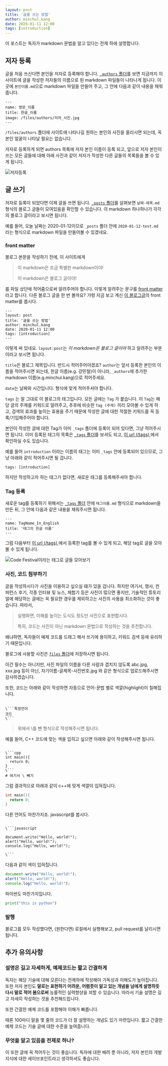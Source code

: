 ```yaml
---
layout: post
title: '글을 쓰는 방법'
author: minchul.kang
date: 2020-01-11 12:00
tags: [introduction]
---
```


이 포스트는 독자가 markdown 문법을 알고 있다는 전제 하에 설명합니다.

## 저자 등록

글을 처음 쓰신다면 본인을 저자로 등록해야 합니다. [`_authors` 폴더](https://github.com/web-together/web-together.github.io/tree/master/_authors)를 보면 지금까지 이 사이트에 글을 작성한 저자들의 이름으로 된 markdown 파일들이 나타나게 됩니다. 이 곳에 `본인이름.md`으로 markdown 파일을 만들어 주고, 그 안에 다음과 같이 내용을 채워줍니다.

```
---
name: 영문_이름
title: 한글_이름
image: /files/authors/저자_사진.jpg
---
```

`/files/authors` 폴더에 사이트에 나타나길 원하는 본인의 사진을 올리시면 되는데,
꼭 본인 얼굴이 나타날 필요는 없습니다. 

저자로 등록하게 되면 authors 목록에 저자 본인 이름이 등록 되고, 앞으로 저자 본인이 쓰는 모든 글들에 대해 아래 사진과 같이 저자가 작성한 다른 글들의 목록들을 볼 수 있게 됩니다.

![저자등록](/files/minchul-introduction-01.png)


## 글 쓰기

저자로 등록이 되었다면 이제 글을 쓰면 됩니다. [`_posts` 폴더](https://github.com/web-together/web-together.github.io/tree/master/_posts)를 살펴보면 `날짜-제목.md` 형식의
블로그 글들이 모여있음을 확인할 수 있습니다. 이 markdown 하나하나가 각각의 블로그 글이라고 보시면 됩니다.

예를 들어, 오늘 날짜는 2020-01-12이므로 `_posts` 폴더 안에 `2020-01-12-test.md` 라는 형식으로 markdown 파일을 만들어볼 수 있겠네요.

### front matter

블로그 본문을 작성하기 전에, 이 사이트에게

> 이 markdown은 조금 특별한 markdown이야!
>
> 이 markdown은 블로그 글이야!

를 파일 상단에 적어줌으로써 알려주어야 합니다. 이렇게 알려주는 문구를 [front matter](https://jekyllrb.com/docs/front-matter/)라고 합니다. 다른 블로그 글을 한 번 볼까요? 가령 지금 보고 계신 [이 블로그글](https://raw.githubusercontent.com/web-together/web-together.github.io/master/_posts/2020-01-11-how-to-write.md)의 front matter를 봅시다.

```
---
layout: post
title: '글을 쓰는 방법'
author: minchul.kang
date: 2020-01-11 12:00
tags: [introduction]
---
```

이렇게 써 있네요. `layout:post`는 *이 markdown은 블로그 글이야* 하고 알려주는 부분이라고 보시면 됩니다.

`title`은 블로그 제목입니다. 반드시 적어주어야겠죠? `author`는 앞서 등록한 본인의 이름을 적어주시면 되는데, 한글 이름(e.g. 강민철)이 아니라, `_authors`에 추가한 markdown 이름(e.g.minchul.kang)으로 적어주세요. 

`date`는 날짜와 시간입니다. 형식에 맞게 적어주셔야 합니다. 

`tags` 는 말 그대로 이 블로그의 태그입니다. 모든 글에는 `Tag` 가 붙습니다. 이 `Tag`는 해당 글의 주제를 키워드로 알려주고, 추후에 비슷한 `Tag (주제)` 끼리 모아볼 수 있게 하고,
검색의 효과를 높이는 효용을 주기 때문에 작성한 글에 대한 적절한 키워드를 꼭 등록/기입해주어야 합니다.

본인이 작성한 글에 대한 Tag가 이미 `_tags` 폴더에 등록이 되어 있다면, 그냥 적어주시면 됩니다. 
이미 등록된 태그의 목록은 [`_tags` 폴더](https://github.com/web-together/web-together.github.io/tree/master/_tags)를 보셔도 되고, [이 url (/tags) ](https://web-together.github.io/tags/)에서 확인하실 수도 있습니다.

예를 들어 `introduction` 이라는 이름의 태그는 이미 `_tags` 안에 등록되어 있으므로, 
그냥 아래와 같이 적어주시면 될 겁니다.


```
tags: [introduction]
```

하지만 작성하고자 하는 태그가 없다면, 새로운 태그를 등록해주셔야 합니다.

### Tag 등록

새로운 tag를 등록하기 위해서는 [`_tags` 폴더](https://github.com/web-together/web-together.github.io/tree/master/_tags) 안에 `태그이름.md` 형식으로 markdown을 만든 뒤,
그 안에 다음과 같은 내용을 채워주시면 됩니다.

```
---
name: TagName_In_English
title: '태그의 한글 이름'
---
```

그럼 다음부터 [이 url (/tags) ](https://web-together.github.io/tags/)에서 등록한 tag를 볼 수 있게 되고,
해당 tag로 글을 모아볼 수 있게 됩니다.

![Code Festival이라는 태그로 글들 모아보기](/files/minchul-introduction-03.png)


### 사진, 코드 첨부하기

글을 작성하시다가 사진을 이용하고 싶으실 떄가 있을 겁니다. 하지만 여기서, 행사, 컨퍼런스 후기, 각종 인터뷰 및 뉴스, 체험기 등은 사진이 많으면 좋지만, 기술적인 튜토리얼에 해당하는 글에는 꼭 필요한 경우를 제외하고는 사진의 사용을 최소화하는 것이 좋습니다. 따라서,

> 실행화면, 이해를 높이는 도식도 정도만 사진으로 표현합시다.
> 
> 특히, 코드는 사진이 아닌 markdown 문법으로 작성하는 것을 추천합니다. 

왜냐하면, 독자들이 예제 코드를 드래그 해서 
쓰기에 용이하고, 키워드 검색 등에 유리하기 때문입니다.

블로그에 사용할 사진은 [`files` 폴더](https://github.com/web-together/web-together.github.io/tree/master/files)에 저장하시면 됩니다.

이건 필수는 아니지만, 
사진 파일의 이름을 다른 사람과 겹치지 않도록 abc.jpg, xxx.jpg 등이 아닌, 자기이름-글제목-사진번호.jpg 와 같은 형식으로 업로드해주시면 감사하겠습니다.

또한, 코드는 아래와 같이 작성하면 자동으로 언어-문법 별로 색깔(highlight)이 칠해집니다.

```

\```특정언어
코드
\```

```
> 위에서 \를 뺀 형식으로 작성해주시면 됩니다.

예를 들어, C++ 코드에 맞는 색을 입히고 싶으면 아래와 같이 작성해주시면 됩니다.

```

\```cpp
int main(){
  return 0;
}
\```
# 여기서 \ 빼기

```

그럼 결과적으로 아래과 같이 c++에 맞게 색깔이 입혀집니다.

```cpp
int main(){
  return 0;
}
```

다른 언어도 마찬가지죠. javascript를 봅시다.

```

\```javascript

document.write("Hello, world!"); 
alert("Hello, world!");
console.log("Hello, world!");

\```

```

다음과 같이 색이 입혀집니다.

```javascript
document.write("Hello, world!"); 
alert("Hello, world!");
console.log("Hello, world!");
```

파이썬도 마찬가지입니다.

```python
print("this is python")
```


### 발행

블로그를 모두 작성했다면, (원한다면) 로컬에서 실행해보고, pull request를 날리시면 됩니다.


## 추가 유의사항

### 설명은 길고 자세하게, 예제코드는 짧고 간결하게 

독자는 해당 기술에 대해 모른다는 전제하에 작성해야 가독성과 이해도가 높아집니다.   
또한 저자 본인도 **말로는 표현하기 어려운, 어렴풋이 알고 있는 개념을 남에게 설명하듯 다시 말로 적어 봄으로써** 능률적인 실력향샹을 꾀할 수 있습니다.
따라서 기술 설명은 길고 자세히 작성하는 것을 추천해드립니다.

또한 간결한 예제 코드를 포함해야 이해가 빠릅니다.

때론 100마디 말을 몇 줄의 코드가 더 잘 설명하는 개념도 있기 마련입니다.
짧고 간결한 예제 코드는 기술 글에 대한 수준을 높여줍니다.

### 무엇을 알고 있음을 전제로 하나?

이 또한 글에 꼭 적어두는 것이 좋습니다. 독자에 대한 배려 뿐 아니라, 저자 본인의 개발 지식에 대한 세이브포인트라고 생각하셔도 좋습니다.

